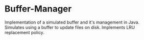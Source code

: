 # Buffer-Manager
Implementation of a simulated buffer and it's management in Java.  Simulates using a buffer to update files on disk.  Implements LRU replacement policy.
